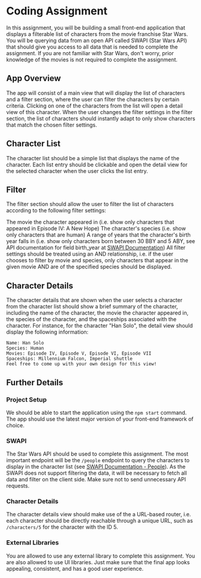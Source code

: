 # Coding Assignment
In this assignment, you will be building a small front-end application that displays a filterable list of characters from the movie franchise Star Wars. You will be querying data from an open API called SWAPI (Star Wars API) that should give you access to all data that is needed to complete the assignment. If you are not familiar with Star Wars, don't worry, prior knowledge of the movies is not required to complete the assignment.

## App Overview
The app will consist of a main view that will display the list of characters and a filter section, where the user can filter the characters by certain criteria. Clicking on one of the characters from the list will open a detail view of this character. When the user changes the filter settings in the filter section, the list of characters should instantly adapt to only show characters that match the chosen filter settings.

## Character List
The character list should be a simple list that displays the name of the character. Each list entry should be clickable and open the detail view for the selected character when the user clicks the list entry.

## Filter
The filter section should allow the user to filter the list of characters according to the following filter settings:

The movie the character appeared in (i.e. show only characters that appeared in Episode IV: A New Hope)
The character's species (i.e. show only characters that are human)
A range of years that the character's birth year falls in (i.e. show only characters born between 30 BBY and 5 ABY, see API documentation for field birth_year at [SWAPI Documentation](https://swapi.dev/))
All filter settings should be treated using an AND relationship, i.e. if the user chooses to filter by movie and species, only characters that appear in the given movie AND are of the specified species should be displayed.

## Character Details
The character details that are shown when the user selects a character from the character list should show a brief summary of the character, including the name of the character, the movie the character appeared in, the species of the character, and the spaceships associated with the character. For instance, for the character "Han Solo", the detail view should display the following information:

```
Name: Han Solo
Species: Human
Movies: Episode IV, Episode V, Episode VI, Episode VII
Spaceships: Millennium Falcon, Imperial shuttle
Feel free to come up with your own design for this view!
```

## Further Details
### Project Setup
We should be able to start the application using the `npm start` command. The app should use the latest major version of your front-end framework of choice.

### SWAPI
The Star Wars API should be used to complete this assignment. The most important endpoint will be the `/people` endpoint to query the characters to display in the character list (see [SWAPI Documentation - People](https://swapi.dev/documentation#people)). As the SWAPI does not support filtering the data, it will be necessary to fetch all data and filter on the client side. Make sure not to send unnecessary API requests.

### Character Details
The character details view should make use of the a URL-based router, i.e. each character should be directly reachable through a unique URL, such as `/characters/5` for the character with the ID 5.

### External Libraries
You are allowed to use any external library to complete this assignment. You are also allowed to use UI libraries. Just make sure that the final app looks appealing, consistent, and has a good user experience.